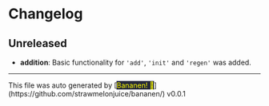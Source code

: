 # Changelog

## Unreleased

-  **addition**: Basic functionality for `'add'`, `'init'` and `'regen'` was added.






<hr>This file was auto generated by [<span style="background-color: #24273a; color: yellow">Bananen! 🍌</span>](https://github.com/strawmelonjuice/bananen/) v0.0.1